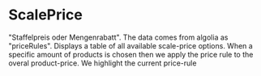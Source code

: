 <!-- firescout-collection -->

# ScalePrice

"Staffelpreis oder Mengenrabatt". The data comes from algolia as "priceRules". Displays a table of all available scale-price options. When a specific amount of products is chosen then we apply the price rule to the overal product-price. We highlight the current price-rule
